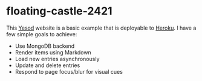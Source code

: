# floating-castle-2421

This [Yesod][] website is a basic example that is deployable to [Heroku][].
I have a few simple goals to achieve:

 * Use MongoDB backend
 * Render items using Markdown
 * Load new entries asynchronously
 * Update and delete entries
 * Respond to page focus/blur for visual cues

 [Yesod]: yesodweb.com
 [Heroku]: heroku.com
